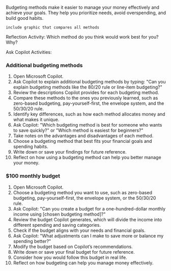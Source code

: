 Budgeting methods make it easier to manage your money effectively and achieve your goals. They help you prioritize needs, avoid overspending, and build good habits.

`include graphic that compares all methods`

Reflection Activity: Which method do you think would work best for you? Why?

Ask Copilot Activities:

### Additional budgeting methods

1. Open Microsoft Copilot.
1. Ask Copilot to explain additional budgeting methods by typing: "Can you explain budgeting methods like the 80/20 rule or line-item budgeting?"
1. Review the descriptions Copilot provides for each budgeting method.
1. Compare these methods to the ones you previously learned, such as zero-based budgeting, pay-yourself-first, the envelope system, and the 50/30/20 rule.
1. Identify key differences, such as how each method allocates money and what makes it unique.
1. Ask Copilot: "Which budgeting method is best for someone who wants to save quickly?" or "Which method is easiest for beginners?"
1. Take notes on the advantages and disadvantages of each method.
1. Choose a budgeting method that best fits your financial goals and spending habits.
1. Write down or save your findings for future reference.
1. Reflect on how using a budgeting method can help you better manage your money.

### $100 monthly budget

1. Open Microsoft Copilot.
1. Choose a budgeting method you want to use, such as zero-based budgeting, pay-yourself-first, the envelope system, or the 50/30/20 rule.
1. Ask Copilot: "Can you create a budget for a one-hundred-dollar monthly income using [chosen budgeting method]?"
1. Review the budget Copilot generates, which will divide the income into different spending and saving categories.
1. Check if the budget aligns with your needs and financial goals.
1. Ask Copilot: "What adjustments can I make to save more or balance my spending better?"
1. Modify the budget based on Copilot’s recommendations.
1. Write down or save your final budget for future reference.
1. Consider how you would follow this budget in real life.
1. Reflect on how budgeting can help you manage money effectively.